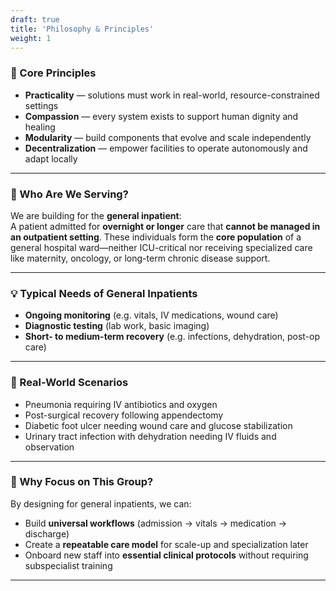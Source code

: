```yaml
---
draft: true
title: 'Philosophy & Principles'
weight: 1
---
```


### 🌱 Core Principles
- **Practicality** — solutions must work in real-world, resource-constrained settings  
- **Compassion** — every system exists to support human dignity and healing  
- **Modularity** — build components that evolve and scale independently  
- **Decentralization** — empower facilities to operate autonomously and adapt locally  

---

### 🎯 Who Are We Serving?

We are building for the **general inpatient**:  
A patient admitted for **overnight or longer** care that **cannot be managed in an outpatient setting**. These individuals form the **core population** of a general hospital ward—neither ICU-critical nor receiving specialized care like maternity, oncology, or long-term chronic disease support.

---

### 💡 Typical Needs of General Inpatients
- **Ongoing monitoring** (e.g. vitals, IV medications, wound care)  
- **Diagnostic testing** (lab work, basic imaging)  
- **Short- to medium-term recovery** (e.g. infections, dehydration, post-op care)

---

### 📌 Real-World Scenarios

- Pneumonia requiring IV antibiotics and oxygen  
- Post-surgical recovery following appendectomy  
- Diabetic foot ulcer needing wound care and glucose stabilization  
- Urinary tract infection with dehydration needing IV fluids and observation  

---

### 🧭 Why Focus on This Group?

By designing for general inpatients, we can:
- Build **universal workflows** (admission → vitals → medication → discharge)  
- Create a **repeatable care model** for scale-up and specialization later  
- Onboard new staff into **essential clinical protocols** without requiring subspecialist training  

---